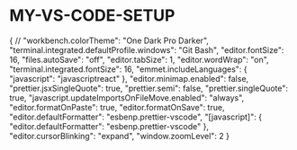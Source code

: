# MY-VS-CODE-SETUP

{
  // "workbench.colorTheme": "One Dark Pro Darker",
  "terminal.integrated.defaultProfile.windows": "Git Bash",
  "editor.fontSize": 16,
  "files.autoSave": "off",
  "editor.tabSize": 1,
  "editor.wordWrap": "on",
  "terminal.integrated.fontSize": 16,
  "emmet.includeLanguages": {
    "javascript": "javascriptreact"
  },
  "editor.minimap.enabled": false,
  "prettier.jsxSingleQuote": true,
  "prettier.semi": false,
  "prettier.singleQuote": true,
  "javascript.updateImportsOnFileMove.enabled": "always",
  "editor.formatOnPaste": true,
  "editor.formatOnSave": true,
  "editor.defaultFormatter": "esbenp.prettier-vscode",
  "[javascript]": {
    "editor.defaultFormatter": "esbenp.prettier-vscode"
  },
  "editor.cursorBlinking": "expand",
  "window.zoomLevel": 2
}
